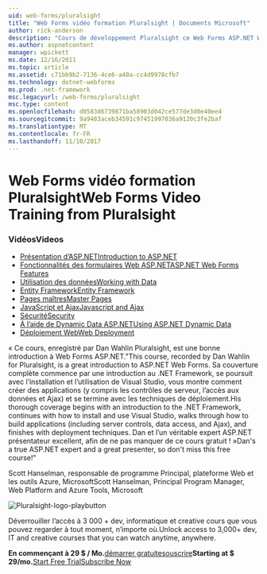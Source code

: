 ```yaml
---
uid: web-forms/pluralsight
title: "Web Forms vidéo formation Pluralsight | Documents Microsoft"
author: rick-anderson
description: "Cours de développement Pluralsight ce Web Forms ASP.NET Web Forms vidéo formation vous présente plusieurs technologies clés, que vous devez connaître en tant qu’un dev .NET..."
ms.author: aspnetcontent
manager: wpickett
ms.date: 12/16/2011
ms.topic: article
ms.assetid: c71bb9b2-7136-4ce6-a40a-cc4d9978cfb7
ms.technology: dotnet-webforms
ms.prod: .net-framework
msc.legacyurl: /web-forms/pluralsight
msc.type: content
ms.openlocfilehash: d0583d6739871ba58903d042ce577de3d0e40ee4
ms.sourcegitcommit: 9a9483aceb34591c97451997036a9120c3fe2baf
ms.translationtype: MT
ms.contentlocale: fr-FR
ms.lasthandoff: 11/10/2017
---
```

<a name="web-forms-video-training-from-pluralsight"></a><span data-ttu-id="176af-103">Web Forms vidéo formation Pluralsight</span><span class="sxs-lookup"><span data-stu-id="176af-103">Web Forms Video Training from Pluralsight</span></span>
====================
### <a name="videos"></a><span data-ttu-id="176af-104">Vidéos</span><span class="sxs-lookup"><span data-stu-id="176af-104">Videos</span></span>

- [<span data-ttu-id="176af-105">Présentation d’ASP.NET</span><span class="sxs-lookup"><span data-stu-id="176af-105">Introduction to ASP.NET</span></span>](https://pluralsight.com/training/Player?author=dan-wahlin&name=webforms-01&mode=live&clip=0&course=aspdotnet-webforms4-intro)
- [<span data-ttu-id="176af-106">Fonctionnalités des formulaires Web ASP.NET</span><span class="sxs-lookup"><span data-stu-id="176af-106">ASP.NET Web Forms Features</span></span>](https://pluralsight.com/training/Player?author=dan-wahlin&name=webforms-02&mode=live&clip=0&course=aspdotnet-webforms4-intro)
- [<span data-ttu-id="176af-107">Utilisation des données</span><span class="sxs-lookup"><span data-stu-id="176af-107">Working with Data</span></span>](https://pluralsight.com/training/Player?author=dan-wahlin&name=webforms-03&mode=live&clip=0&course=aspdotnet-webforms4-intro)
- [<span data-ttu-id="176af-108">Entity Framework</span><span class="sxs-lookup"><span data-stu-id="176af-108">Entity Framework</span></span>](https://pluralsight.com/training/Player?author=dan-wahlin&name=webforms-04&mode=live&clip=0&course=aspdotnet-webforms4-intro)
- [<span data-ttu-id="176af-109">Pages maîtres</span><span class="sxs-lookup"><span data-stu-id="176af-109">Master Pages</span></span>](https://pluralsight.com/training/Player?author=dan-wahlin&name=webforms-05&mode=live&clip=0&course=aspdotnet-webforms4-intro)
- [<span data-ttu-id="176af-110">JavaScript et Ajax</span><span class="sxs-lookup"><span data-stu-id="176af-110">Javascript and Ajax</span></span>](https://pluralsight.com/training/Player?author=dan-wahlin&name=webforms-06&mode=live&clip=0&course=aspdotnet-webforms4-intro)
- [<span data-ttu-id="176af-111">Sécurité</span><span class="sxs-lookup"><span data-stu-id="176af-111">Security</span></span>](https://pluralsight.com/training/Player?author=dan-wahlin&name=webforms-07&mode=live&clip=0&course=aspdotnet-webforms4-intro)
- [<span data-ttu-id="176af-112">À l’aide de Dynamic Data ASP.NET</span><span class="sxs-lookup"><span data-stu-id="176af-112">Using ASP.NET Dynamic Data</span></span>](https://pluralsight.com/training/Player?author=dan-wahlin&name=webforms-08&mode=live&clip=0&course=aspdotnet-webforms4-intro)
- [<span data-ttu-id="176af-113">Déploiement Web</span><span class="sxs-lookup"><span data-stu-id="176af-113">Web Deployment</span></span>](https://pluralsight.com/training/Player?author=fritz-onion&name=webforms-09&mode=live&clip=0&course=aspdotnet-webforms4-intro)


<span data-ttu-id="176af-114">« Ce cours, enregistré par Dan Wahlin Pluralsight, est une bonne introduction à Web Forms ASP.NET.</span><span class="sxs-lookup"><span data-stu-id="176af-114">"This course, recorded by Dan Wahlin for Pluralsight, is a great introduction to ASP.NET Web Forms.</span></span> <span data-ttu-id="176af-115">Sa couverture complète commence par une introduction au .NET Framework, se poursuit avec l’installation et l’utilisation de Visual Studio, vous montre comment créer des applications (y compris les contrôles de serveur, l’accès aux données et Ajax) et se termine avec les techniques de déploiement.</span><span class="sxs-lookup"><span data-stu-id="176af-115">His thorough coverage begins with an introduction to the .NET Framework, continues with how to install and use Visual Studio, walks through how to build applications (including server controls, data access, and Ajax), and finishes with deployment techniques.</span></span> <span data-ttu-id="176af-116">Dan et l’un véritable expert ASP.NET présentateur excellent, afin de ne pas manquer de ce cours gratuit ! »</span><span class="sxs-lookup"><span data-stu-id="176af-116">Dan's a true ASP.NET expert and a great presenter, so don't miss this free course!"</span></span>

<span data-ttu-id="176af-117">Scott Hanselman, responsable de programme Principal, plateforme Web et les outils Azure, Microsoft</span><span class="sxs-lookup"><span data-stu-id="176af-117">Scott Hanselman, Principal Program Manager, Web Platform and Azure Tools, Microsoft</span></span>


![Pluralsight-logo-playbutton](pluralsight/_static/image1.png)

<span data-ttu-id="176af-119">Déverrouiller l’accès à 3 000 + dev, informatique et creative cours que vous pouvez regarder à tout moment, n’importe où.</span><span class="sxs-lookup"><span data-stu-id="176af-119">Unlock access to 3,000+ dev, IT and creative courses that you can watch anytime, anywhere.</span></span>

<span data-ttu-id="176af-120">**En commençant à 29 $ / Mo.**[démarrer gratuite](https://pluralsight.com/microsoft/olt/subscribe/SubscriptionRedirector.aspx?freetrial=true&amp;utm_source=microsoft&amp;utm_medium=sponsored-page&amp;utm_content=webmatrix&amp;utm_campaign=microsoft-sponsored-course)[souscrire](https://pluralsight.com/microsoft/OLT/subscriptions.aspx?utm_source=microsoft&amp;utm_medium=sponsored-page&amp;utm_content=webmatrix&amp;utm_campaign=microsoft-sponsored-course)</span><span class="sxs-lookup"><span data-stu-id="176af-120">**Starting at $ 29/mo.**[Start Free Trial](https://pluralsight.com/microsoft/olt/subscribe/SubscriptionRedirector.aspx?freetrial=true&amp;utm_source=microsoft&amp;utm_medium=sponsored-page&amp;utm_content=webmatrix&amp;utm_campaign=microsoft-sponsored-course)[Subscribe Now](https://pluralsight.com/microsoft/OLT/subscriptions.aspx?utm_source=microsoft&amp;utm_medium=sponsored-page&amp;utm_content=webmatrix&amp;utm_campaign=microsoft-sponsored-course)</span></span>
